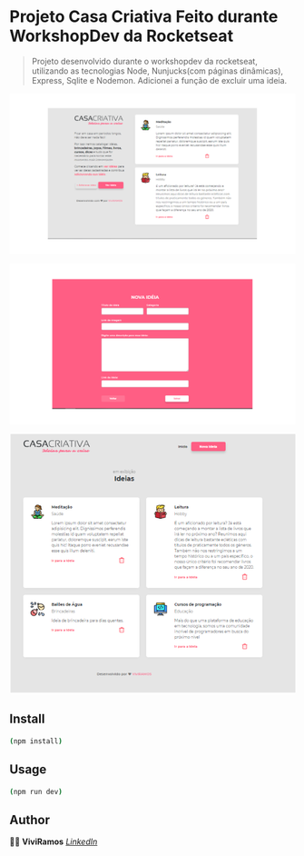 # Projeto Casa Criativa Feito durante WorkshopDev da Rocketseat

> Projeto desenvolvido durante o workshopdev da rocketseat, utilizando as tecnologias Node, Nunjucks(com páginas dinâmicas), Express, Sqlite e Nodemon. Adicionei a função de excluir uma ideia.

![layout-index.png](layout-index.png)

![novaIdeia-layout.png](novaIdeia-layout.png)

![ideiasLayout.png](ideiasLayout.png)

## Install

```sh
(npm install)
```

## Usage

```sh
(npm run dev) 
```

## Author

:woman_technologist: **ViviRamos** [*LinkedIn*](https://linkedin.com/in/viviane-ramos-luz-346169187)




